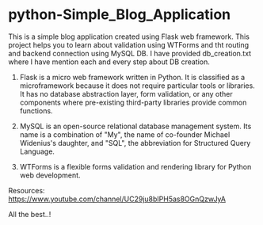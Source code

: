# python-Simple_Blog_Application

This is a simple blog application created using Flask web framework.
This project helps you to learn about validation using WTForms and tht routing and backend connection using MySQL DB. I have provided db_creation.txt where I have mention each and every step about DB creation.

1. Flask is a micro web framework written in Python. It is classified as a microframework because it does not require particular tools or libraries. It has no database abstraction layer, form validation, or any other components where pre-existing third-party libraries provide common functions.

2. MySQL is an open-source relational database management system. Its name is a combination of "My", the name of co-founder Michael Widenius's daughter, and "SQL", the abbreviation for Structured Query Language.

3. WTForms is a flexible forms validation and rendering library for Python web development.

Resources: https://www.youtube.com/channel/UC29ju8bIPH5as8OGnQzwJyA

All the best..!
